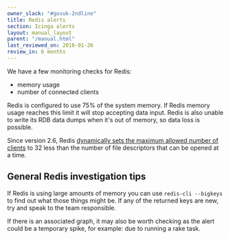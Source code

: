 ```yaml
---
owner_slack: "#govuk-2ndline"
title: Redis alerts
section: Icinga alerts
layout: manual_layout
parent: "/manual.html"
last_reviewed_on: 2018-01-26
review_in: 6 months
---
```


We have a few monitoring checks for Redis:

-  memory usage
-  number of connected clients

Redis is configured to use 75% of the system memory. If Redis memory usage
reaches this limit it will stop accepting data input. Redis is also unable to
write its RDB data dumps when it's out of memory, so data loss is possible.

Since version 2.6, Redis [dynamically sets the maximum allowed number of
clients](http://redis.io/topics/clients) to 32 less than the number of file
descriptors that can be opened at a time.

## General Redis investigation tips

If Redis is using large amounts of memory you can use ``redis-cli --bigkeys``
to find out what those things might be. If any of the returned keys are new, try and speak to the team responsible.

If there is an associated graph, it may also be worth checking as the alert could be a temporary spike, for example: due to running a rake task.
